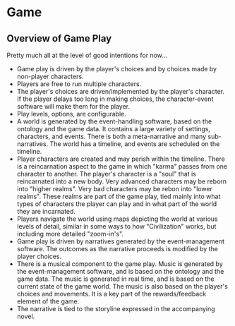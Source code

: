 # Game

## Overview of Game Play

Pretty much all at the level of good intentions for now...

* Game play is driven by the player's choices and by choices made by non-player characters.
 * Players are free to run multiple characters.
 * The player's choices are driven/implemented by the player's character. If the player delays too long in making choices, the character-event software will make them for the player.
 * Play levels, options, are configurable.
 * A world is generated by the event-handling software, based on the ontology and the game data. It contains a large variety of settings, characters, and events. There is both a meta-narrative and many sub-narratives. The world has a timeline, and events are scheduled on the timeline.
 * Player characters are created and may perish within the timeline. There is a reincarnation aspect to the game in which "karma" passes from one character to another. The player's character is a "soul" that is reincarnated into a new body. Very advanced characters may be reborn into "higher realms". Very bad characters may be rebon into "lower realms". These realms are part of the game play, tied mainly into what types of characters the player can play and in what part of the world they are incarnated.
 * Players navigate the world using maps depicting the world at various levels of detail, similar in some ways to how "Civilization" works, but including more detailed "zoom-in's".
 * Game play is driven by narratives generated by the event-management software. The outcomes as the narrative proceeds is modified by the player choices.
 * There is a musical component to the game play. Music is generated by the event-management software, and is based on the ontology and the game data. The music is generated in real time, and is based on the current state of the game world. The music is also based on the player's choices and movements. It is a key part of the rewards/feedback element of the game.
 * The narrative is tied to the storyline expressed in the accompanying novel.
